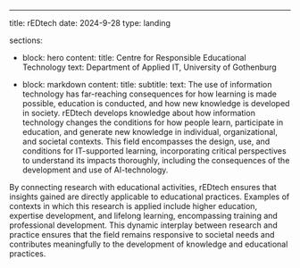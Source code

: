 ---
title: rEDtech
date: 2024-9-28
type: landing

sections:
  - block: hero
    content:
      title: Centre for Responsible Educational Technology
      text: Department of Applied IT, University of Gothenburg
  
  - block: markdown
    content:
      title:
      subtitle:
      text:
The use of information technology has far-reaching consequences for how learning is made possible, education is conducted, and how new knowledge is developed in society. rEDtech develops knowledge about how information technology changes the conditions for how people learn, participate in education, and generate new knowledge in individual, organizational, and societal contexts. This field encompasses the design, use, and conditions for IT-supported learning, incorporating critical perspectives to understand its impacts thoroughly, including the consequences of the development and use of AI-technology. 

By connecting research with educational activities, rEDtech ensures that insights gained are directly applicable to educational practices. Examples of contexts in which this research is applied include higher education, expertise development, and lifelong learning, encompassing training and professional development. This dynamic interplay between research and practice ensures that the field remains responsive to societal needs and contributes meaningfully to the development of knowledge and educational practices. 
